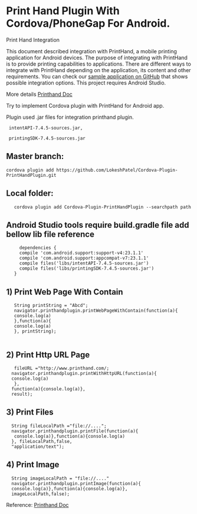 # Print Hand Plugin With Cordova/PhoneGap For Android.

Print Hand Integration

This document described integration with PrintHand, a mobile printing application for Android devices. The purpose of integrating with PrintHand is to provide printing capabilities to applications. There are different ways to integrate with PrintHand depending on the application, its content and other requirements. You can check our [sample application on GitHub](https://github.com/DynamixSoftware/PrintingSample) that shows possible integration options. This project requires Android Studio.

More details [Printhand Doc](http://www.printhand.com/integration.php)


Try to implement Cordova plugin with PrintHand for Android app.

Plugin used .jar files for integration printhand plugin.  
     
     intentAPI-7.4.5-sources.jar,
     
     printingSDK-7.4.5-sources.jar

## Master branch:
 
 ```
cordova plugin add https://github.com/LokeshPatel/Cordova-Plugin-PrintHandPlugin.git
 ```
## Local folder:

 ``` 
    cordova plugin add Cordova-Plugin-PrintHandPlugin --searchpath path

```

## Android Studio tools require build.gradle file add bellow lib file reference 
 ```  
      dependencies {
      compile 'com.android.support:support-v4:23.1.1'
      compile 'com.android.support:appcompat-v7:23.1.1'
      compile files('libs/intentAPI-7.4.5-sources.jar')
      compile files('libs/printingSDK-7.4.5-sources.jar')
    }     
 ``` 

## 1) Print Web Page With Contain 

 ```  
    String printString = "Abcd";
    navigator.printhandplugin.printWebPageWithContain(function(a){
    console.log(a)
    },function(a){
    console.log(a)
    }, printString); 
     
 ``` 
  
## 2) Print Http URL Page
  ```
     fileURL ="http://www.printhand.com/;
    navigator.printhandplugin.printWithHttpURL(function(a){
    console.log(a)
     },
    function(a){console.log(a)}, 
    result); 
```

## 3) Print Files 
  ```
    String fileLocalPath ="file://....";
    navigator.printhandplugin.printFile(function(a){
     console.log(a)},function(a){console.log(a)
    }, fileLocalPath,false,
    "application/text");
```

## 4) Print Image
  ```
    String imageLocalPath = "file://...."
    navigator.printhandplugin.printImage(function(a){
    console.log(a)},function(a){console.log(a)}, 
    imageLocalPath,false); 
```

Reference: [Printhand Doc](http://www.printhand.com/integration.php)

